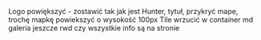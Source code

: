 Logo powiększyć - zostawić tak jak jest
Hunter, tytuł, przykryć mape, trochę mapkę powiekszyć o wysokość 100px
Tile wrzucić w container md
galeria jeszcze
rwd
czy wszystkie info są na stronie